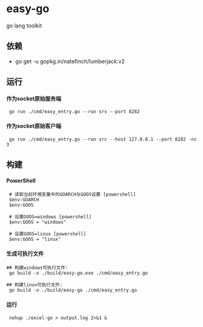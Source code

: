 # easy-go
go lang toolkit

## 依赖
- go get -u gopkg.in/natefinch/lumberjack.v2

## 运行
#### 作为socket原始服务端
```shell
 go run ./cmd/easy_entry.go --run srs --port 8282
```
#### 作为socket原始客户端
```shell
 go run ./cmd/easy_entry.go --run src --host 127.0.0.1 --port 8282 -nc 3
```

## 构建
#### PowerShell
```shell
 # 读取当前环境变量中的GOARCH与GOOS设置 [powershell]
 $env:GOARCH
 $env:GOOS 
```

```shell
 # 设置GOOS=windows [powershell]
 $env:GOOS = "windows"
```

```shell
 # 设置GOOS=linux [powershell]
 $env:GOOS = "linux"
```
#### 生成可执行文件

```shell
## 构建windows可执行文件:
 go build -o ./build/easy-go.exe ./cmd/easy_entry.go
```

```shell
## 构建linux可执行文件:
 go build -o ./build/easy-go ./cmd/easy_entry.go
```

#### 运行
```shell
 nohup ./excel-go > output.log 2>&1 &
```